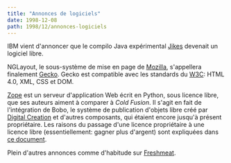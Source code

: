 ```yaml
---
title: "Annonces de logiciels"
date: 1998-12-08
path: 1998/12/annonces-logiciels
---
```


<P>
IBM vient d'annoncer que le compilo Java expérimental
<A HREF="http://www.ibm.com/research/jikes">Jikes</A> devenait
un logiciel libre.
</P>

<P>
NGLayout, le sous-système de mise en page de <A HREF="http://www.mozilla.org/">Mozilla</A>, s'appellera finalement <A HREF="http://developer.netscape.com/software/communicator/ngl/index.html">Gecko</A>.  Gecko est compatible avec les standards du <A HREF="http://www.w3c.org/">W3C</A>: HTML 4.0, XML, CSS et DOM.
</P>

<P>
<A HREF="http://www.zope.org">Zope</A> est un serveur d'application
Web écrit en Python, sous licence libre, que ses auteurs aiment à
comparer à <EM>Cold Fusion</EM>.  Il s'agit en fait de l'intégration
de Bobo, le système de publication d'objets libre créé par <A HREF="http://www.digicool.com/">Digital Creation</A> et d'autres
composants, qui étaient encore jusqu'à présent propriétaire.
Les raisons du passage d'une licence propriétaire à une licence libre
(essentiellement: gagner plus d'argent) sont expliquées dans <A HREF="http://www.zope.org/Information/BusinessDecision">ce document</A>.
</P>

<P>
Plein d'autres annonces comme d'habitude sur <A HREF="http://freshmeat.net">Freshmeat</A>.
</P>


